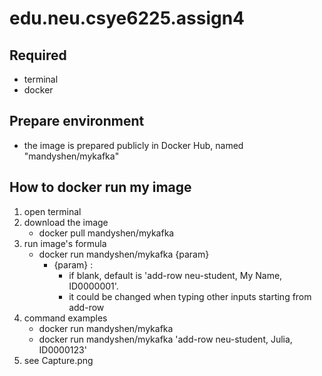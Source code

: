 # edu.neu.csye6225.assign4

## Required
* terminal
* docker

## Prepare environment
* the image is prepared publicly in Docker Hub, named "mandyshen/mykafka"

## How to docker run my image
1. open terminal
2. download the image
   * docker pull mandyshen/mykafka
3. run image's formula
   * docker run mandyshen/mykafka {param}
      * {param} :
         * if blank, default is 'add-row neu-student, My Name, ID0000001'.
         * it could be changed when typing other inputs starting from add-row
4. command examples
   * docker run mandyshen/mykafka
   * docker run mandyshen/mykafka 'add-row neu-student, Julia, ID0000123'
5. see Capture.png
   